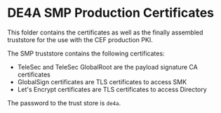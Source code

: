 # DE4A SMP Production Certificates

This folder contains the certificates as well as the finally assembled truststore for the use with the CEF production PKI.

The SMP truststore contains the following certificates:
* TeleSec and TeleSec GlobalRoot are the payload signature CA certificates
* GlobalSign certificates are TLS certificates to access SMK
* Let's Encrypt certificates are TLS certificates to access Directory

The password to the trust store is `de4a`.
